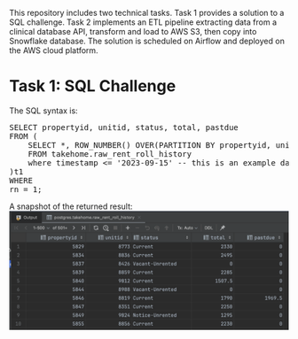 This repository includes two technical tasks. Task 1 provides a solution to a SQL challenge. Task 2 implements an ETL pipeline extracting data from a clinical database API, transform and load to AWS S3, then copy into Snowflake database. The solution is scheduled on Airflow and deployed on the AWS cloud platform.

# Task 1: SQL Challenge
The SQL syntax is:
<pre>
SELECT propertyid, unitid, status, total, pastdue
FROM (
    SELECT *, ROW_NUMBER() OVER(PARTITION BY propertyid, unitid ORDER BY timestamp DESC) rn
    FROM takehome.raw_rent_roll_history
    where timestamp <= '2023-09-15' -- this is an example date
)t1
WHERE
rn = 1;
</pre>

A snapshot of the returned result:
![Alt Text](<images/SQL_result_snapshot.png>)
